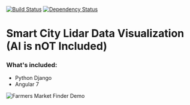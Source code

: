 [![Build Status](https://travis-ci.org/akveo/ngx-admin.svg?branch=master)](https://travis-ci.org/akveo/ngx-admin)
[![Dependency Status](https://david-dm.org/akveo/ngx-admin/status.svg)](https://david-dm.org/akveo/ng2-admin)


# Smart City Lidar Data Visualization (AI is nOT Included)

### What's included:


- Python Django
- Angular 7

![Farmers Market Finder Demo](blc.gif)